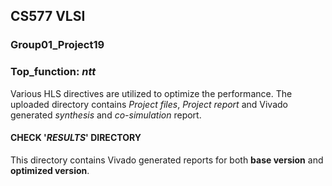 ## CS577 VLSI
### Group01_Project19
### Top_function: _ntt_
Various HLS directives are utilized to optimize the performance.
The uploaded directory contains _Project_ _files_, _Project_ _report_ and Vivado generated _synthesis_ and _co-simulation_ report.


#### CHECK '*RESULTS*' DIRECTORY
This directory contains Vivado generated reports for both __base version__ and **optimized version**.
